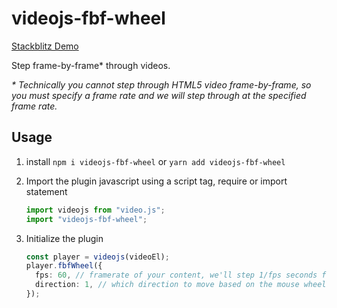 # videojs-fbf-wheel

[Stackblitz Demo](https://typescript-fbf-wheel-npm.stackblitz.io)

Step frame-by-frame\* through videos.

_\* Technically you cannot step through HTML5 video frame-by-frame, so you must specify a frame rate and we will step through at the specified frame rate._

## Usage

1. install `npm i videojs-fbf-wheel` or `yarn add videojs-fbf-wheel`

1. Import the plugin javascript using a script tag, require or import statement

   ```typescript
   import videojs from "video.js";
   import "videojs-fbf-wheel";
   ```

1. Initialize the plugin

   ```typescript
   const player = videojs(videoEl);
   player.fbfWheel({
     fps: 60, // framerate of your content, we'll step 1/fps seconds for each wheel event
     direction: 1, // which direction to move based on the mouse wheel. -1 by default which means mousewheel down on a Mac will move the video forward one frame. adjust to suit your needs
   });
   ```
